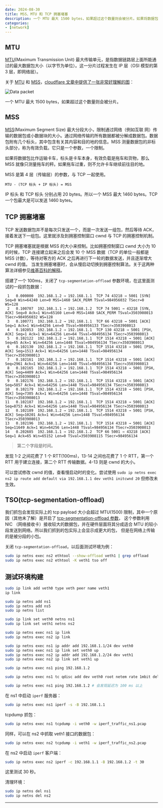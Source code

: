 ```yaml
---
date: 2024-08-30
title: MSS、MTU 和 TCP 拥塞堵塞
description: 一个 MTU 最大 1500 bytes，如果超过这个数量则会被分片。如果将数据包比作运输卡车，标头是卡车本身，有效负载是拖车和货物，那么 MSS 就像只测量拖车的秤。如果拖车过重，则不允许卡车继续前往目的地。
categories:
- [network]
---
```


## MTU

[MTU][2](Maximum Transmission Unit) 最大传输单元，是指数据链路层上面所能通过的最大数据包大小（以字节为单位）。这一分片过程发生在 IP 层（OSI 模型的第 3 层，即网络层）。

关于 [MTU](#MTU) 和 [MSS](#MSS)，[cloudflare 文章中提供了一张非常好理解的图][2]：

![Data packet](https://www.cloudflare.com/resources/images/slt3lc6tev37/29tC841gKxTb6c2fUFJro6/9c49654618fe84f3c00700629f30a6e4/MSS_TCP_segment_packet_diagram.png)

一个 MTU 最大 1500 bytes，如果超过这个数量则会被分片。

## MSS

[MSS][1](Maximum Segment Size) 最大分段大小，限制通过网络（例如互联 网）传输的数据包或小数据块的大小。通过网络传输的所有数据都被分解成数据包。数据包附有几个标头，其中包含有关其内容和目的地的信息。MSS 测量数据包的非标头部分，称为有效负载。它只是一个参数，一个限制。

如果将数据包比作运输卡车，标头是卡车本身，有效负载是拖车和货物，那么 MSS 就像只测量拖车的秤。如果拖车过重，则不允许卡车继续前往目的地。

MSS 是第 4 层（传输层）的参数，与 TCP 一起使用。

`MTU - (TCP 标头 + IP 标头) = MSS`

IP 标头 和 TCP 标头 分别占用 20 bytes。所以一个 MSS 最大 1460 bytes。TCP 一个包最大是可以发送 1460 bytes。

## TCP 拥塞堵塞

TCP 发送数据包并不是每次只发送一个，而是一次发送一组包，然后等待 ACK，接着发送下一组包。这里就涉及到拥塞控制窗口 cwnd 与 TCP 的拥塞控制机制。

TCP 拥塞堵塞就是根据 MSS 的大小来控制。比如拥塞控制窗口 cwnd 大小为 10 的时候，TCP 连接建立起来之后会发 10 个 MSS 数据（TCP 的单位一般都是 MSS 计数），等待对等方的 ACK 之后再进行下一轮的数据发送，并且逐渐增大 cwnd 的值。
当发生拥塞堵塞时，会从慢启动切换到拥塞控制算法。关于这两种算法详细参见[维基百科的解释][3]。

搭建了一个 100ms，关闭了 `tcp-segmentation-offload` 参数环境，在这里面测试的一段抓包数据：

```console
 1   0.000000  192.168.1.2 → 192.168.1.1  TCP 74 43218 → 5001 [SYN] Seq=0 Win=64240 Len=0 MSS=1460 SACK_PERM TSval=984956032 TSecr=0 WS=128
 2   0.100707  192.168.1.1 → 192.168.1.2  TCP 74 5001 → 43218 [SYN, ACK] Seq=0 Ack=1 Win=65160 Len=0 MSS=1460 SACK_PERM TSval=3503908013 TSecr=984956032 WS=128
 3   0.100771  192.168.1.2 → 192.168.1.1  TCP 66 43218 → 5001 [ACK] Seq=1 Ack=1 Win=64256 Len=0 TSval=984956133 TSecr=3503908013
 4   0.102053  192.168.1.2 → 192.168.1.1  TCP 130 43218 → 5001 [PSH, ACK] Seq=1 Ack=1 Win=64256 Len=64 TSval=984956134 TSecr=3503908013
 5   0.102122  192.168.1.2 → 192.168.1.1  TCP 1514 43218 → 5001 [ACK] Seq=65 Ack=1 Win=64256 Len=1448 TSval=984956134 TSecr=3503908013
 6   0.102130  192.168.1.2 → 192.168.1.1  TCP 1514 43218 → 5001 [PSH, ACK] Seq=1513 Ack=1 Win=64256 Len=1448 TSval=984956134 TSecr=3503908013
 7   0.102161  192.168.1.2 → 192.168.1.1  TCP 1514 43218 → 5001 [ACK] Seq=2961 Ack=1 Win=64256 Len=1448 TSval=984956134 TSecr=3503908013
 8   0.102165  192.168.1.2 → 192.168.1.1  TCP 1514 43218 → 5001 [PSH, ACK] Seq=4409 Ack=1 Win=64256 Len=1448 TSval=984956134 TSecr=3503908013
 9   0.102176  192.168.1.2 → 192.168.1.1  TCP 1514 43218 → 5001 [ACK] Seq=5857 Ack=1 Win=64256 Len=1448 TSval=984956134 TSecr=3503908013
10   0.102179  192.168.1.2 → 192.168.1.1  TCP 1514 43218 → 5001 [PSH, ACK] Seq=7305 Ack=1 Win=64256 Len=1448 TSval=984956134 TSecr=3503908013
11   0.102187  192.168.1.2 → 192.168.1.1  TCP 1514 43218 → 5001 [ACK] Seq=8753 Ack=1 Win=64256 Len=1448 TSval=984956134 TSecr=3503908013
12   0.102189  192.168.1.2 → 192.168.1.1  TCP 1514 43218 → 5001 [PSH, ACK] Seq=10201 Ack=1 Win=64256 Len=1448 TSval=984956134 TSecr=3503908013
13   0.102196  192.168.1.2 → 192.168.1.1  TCP 1514 43218 → 5001 [ACK] Seq=11649 Ack=1 Win=64256 Len=1448 TSval=984956134 TSecr=3503908013
14   0.202685  192.168.1.1 → 192.168.1.2  TCP 66 5001 → 43218 [ACK] Seq=1 Ack=65 Win=65152 Len=0 TSval=3503908115 TSecr=984956134
```

> 第二个字段是时间。

发现 1-2 之间花费了 1 个 RTT(100ms)，13-14 之间也花费了 1 个 RTT，第一个 RTT 用于建立连接，第二个 RTT 传输数据。4-13 则是 cwnd 的大小。

可以尝试修改 cwnd 的值，查看慢启动时的变化。尝试使用 `sudo ip netns exec ns2 ip route add default via 192.168.1.1 dev veth1 initcwnd 20` 但修改未生效。

## TSO(tcp-segmentation-offload)

我们抓包会发现实际上的 tcp payload 大小会超过 MTU(1500) 限制，其中一个原因（其他未了解）是开启了 [tcp-segmentation-offload 参数][4]，
这个参数利用 NIC （网络接收卡）接收较大的数据包，并在硬件层面将其分成适合 MTU 的较小段发送到网络。所以我们抓到的包实际上会显示成更大的包，
但是在网络上传输的是被分段的小包。

关闭 `tcp-segmentation-offload`，以后面测试环境为例：

```bash
sudo ip netns exec ns2 ethtool --show-offload veth1 | grep offload
sudo ip netns exec ns2 ethtool -K veth1 tso off
```

## 测试环境构建

```bash
sudo ip link add veth0 type veth peer name veth1
ip link

sudo ip netns add ns1
sudo ip netns add ns5
sudo ip netns list

sudo ip link set veth0 netns ns1
sudo ip link set veth1 netns ns2

sudo ip netns exec ns1 ip link
sudo ip netns exec ns2 ip link

sudo ip netns exec ns1 ip addr add 192.168.1.1/24 dev veth0
sudo ip netns exec ns1 ip link set veth0 up
sudo ip netns exec ns2 ip addr add 192.168.1.2/24 dev veth1
sudo ip netns exec ns2 ip link set veth1 up

sudo ip netns exec ns1 ping 192.168.1.2

sudo ip netns exec ns1 tc qdisc add dev veth0 root netem rate 1mbit delay 100ms

sudo ip netns exec ns1 ping 192.168.1.2 # 会发现延迟为 100 ms 以上
```

在 ns1 中启动 `iperf` 服务器：

```bash
sudo ip netns exec ns1 iperf -s -B 192.168.1.1
```

tcpdump 抓包：

```bash
sudo ip netns exec ns1 tcpdump -i veth0 -w iperf_traffic_ns1.pcap
```

同样，可以在 ns2 中抓取 veth1 接口的数据包：

```bash
sudo ip netns exec ns2 tcpdump -i veth1 -w iperf_traffic_ns2.pcap
```

在 ns2 中启动 `iperf` 客户端：

```bash
sudo ip netns exec ns2 iperf -c 192.168.1.1 -B 192.168.1.2 -t 30
```

这里测试 30 秒。

清理环境：

```bash
sudo ip netns del ns1
sudo ip netns del ns2
```

---

[1]: https://www.cloudflare.com/zh-cn/learning/network-layer/what-is-mss/ "什么是 MSS（最大分段大小）？"
[2]: https://www.cloudflare.com/zh-cn/learning/network-layer/what-is-mtu/ "什么是 MTU (最大传输单元)？"
[3]: https://en.wikipedia.org/wiki/TCP_congestion_control "TCP congestion control"
[4]: https://www.kernel.org/doc/html/latest/networking/segmentation-offloads.html#tcp-segmentation-offload "TCP Segmentation Offload"
